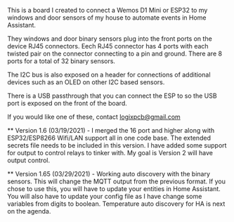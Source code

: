 This is a board I created to connect a Wemos D1 Mini or ESP32 to my windows and door sensors of my house to automate events in Home Assistant.

They windows and door binary sensors plug into the front ports on the device RJ45 connectors. Eech RJ45 connector has 4 ports with each twisted pair on the connector connecting to a pin and ground. There are 8 ports for a total of 32 binary sensors.

The I2C bus is also exposed on a header for connections of additional devices such as an OLED on other I2C based sensors.

There is a USB passthrough that you can connect the ESP to so the USB port is exposed on the front of the board.

If you would like one of these, contact logixpcb@gmail.com

** Version 1.6 (03/19/2021) - I merged the 16 port and higher along with ESP32/ESP8266 Wifi/LAN support all in one code base.  The extended secrets file needs to be included in this version. 
I have added some support for output to control relays to tinker with.  My goal is Version 2 will have output control.

** Version 1.65 (03/29/2021) - Working auto discovery with the binary sensors.  This will change the MQTT output from the previous format.  If you chose to use this, you will have to update your entities in Home Assistant.  You will also have to update your config file as I have change some variables from digits to boolean.  Temperature auto discovery for HA is next on the agenda.
